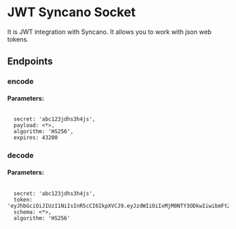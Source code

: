 # JWT Syncano Socket

It is JWT integration with Syncano. It allows you to work with json web tokens.

## Endpoints

### encode

#### Parameters:
```

  secret: 'abc123jdhs3h4js',
  payload: <*>,
  algorithm: 'HS256',
  expires: 43200
```


### decode

#### Parameters:
```

  secret: 'abc123jdhs3h4js',
  token: 'eyJhbGciOiJIUzI1NiIsInR5cCI6IkpXVCJ9.eyJzdWIiOiIxMjM0NTY3ODkwIiwibmFtZSI6IkpvaG4gRG9lIiwiYWRtaW4iOnRydWV9.TJVA95OrM7E2cBab30RMHrHDcEfxjoYZgeFONFh7HgQ',
  schema: <*>,
  algorithm: 'HS256'
```

